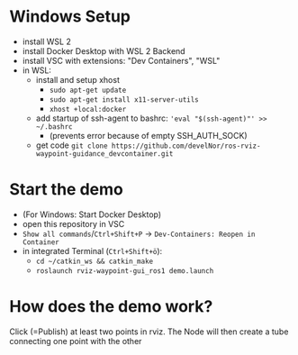 # Windows Setup
- install WSL 2
- install Docker Desktop with WSL 2 Backend
- install VSC with extensions: "Dev Containers", "WSL"
- in WSL:
    - install and setup xhost
        - `sudo apt-get update`
        - `sudo apt-get install x11-server-utils`
        - `xhost +local:docker`
    - add startup of ssh-agent to bashrc: `'eval "$(ssh-agent)"' >> ~/.bashrc`
        - (prevents error because of empty SSH_AUTH_SOCK)
    - get code `git clone https://github.com/develNor/ros-rviz-waypoint-guidance_devcontainer.git`

# Start the demo
- (For Windows: Start Docker Desktop)
- open this repository in VSC
- `Show all commands`/`Ctrl+Shift+P` -> `Dev-Containers: Reopen in Container`
- in integrated Terminal (`Ctrl+Shift+ö`):
    - `cd ~/catkin_ws && catkin_make`
    - `roslaunch rviz-waypoint-gui_ros1 demo.launch`

# How does the demo work?
Click (=Publish) at least two points in rviz. The Node will then create a tube connecting one point with the other